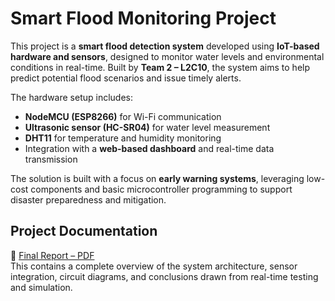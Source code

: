 # Smart Flood Monitoring Project

This project is a **smart flood detection system** developed using **IoT-based hardware and sensors**, designed to monitor water levels and environmental conditions in real-time. Built by **Team 2 – L2C10**, the system aims to help predict potential flood scenarios and issue timely alerts.

The hardware setup includes:
- **NodeMCU (ESP8266)** for Wi-Fi communication
- **Ultrasonic sensor (HC-SR04)** for water level measurement
- **DHT11** for temperature and humidity monitoring
- Integration with a **web-based dashboard** and real-time data transmission

The solution is built with a focus on **early warning systems**, leveraging low-cost components and basic microcontroller programming to support disaster preparedness and mitigation.



## Project Documentation

📄 [Final Report – PDF](./Documentation/Final_Report_Flood_Detection.pdf)  
This contains a complete overview of the system architecture, sensor integration, circuit diagrams, and conclusions drawn from real-time testing and simulation.
